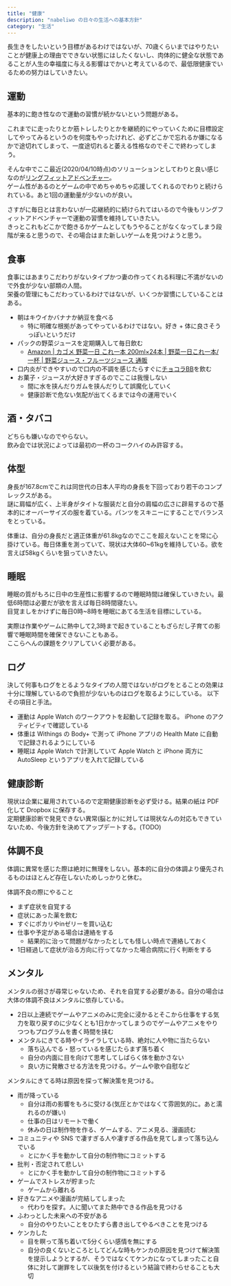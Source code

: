 ```yaml
---
title: "健康"
description: "nabeliwo の日々の生活への基本方針"
category: "生活"
---
```


長生きをしたいという目標があるわけではないが、70歳くらいまではやりたいことが健康上の理由でできない状態にはしたくないし、肉体的に健全な状態であることが人生の幸福度に与える影響はでかいと考えているので、最低限健康でいるための努力はしていきたい。

## 運動

基本的に飽き性なので運動の習慣が続かないという問題がある。

これまでに走ったりとか筋トレしたりとかを継続的にやっていくために目標設定してやってみるというのを何度もやったけれど、必ずどこかで忘れるか嫌になるかで途切れてしまって、一度途切れると萎える性格なのでそこで終わってしまう。

そんな中でここ最近(2020/04/10時点)のソリューションとしてわりと良い感じなのが<a href="https://www.nintendo.co.jp/ring" target="_blank" rel="nofollow noopener noreferrer">リングフィットアドベンチャー</a>。  
ゲーム性があるのとゲームの中でめちゃめちゃ応援してくれるのでわりと続けられている。あと1回の運動量が少ないのが良い。

さすがに毎日とは言わないが一応継続的に続けられてはいるので今後もリングフィットアドベンチャーで運動の習慣を維持していきたい。  
きっとこれもどこかで飽きるかゲームとしてもうやることがなくなってしまう段階が来ると思うので、その場合はまた新しいゲームを見つけようと思う。

## 食事

食事にはあまりこだわりがないタイプかつ妻の作ってくれる料理に不満がないので外食が少ない部類の人間。  
栄養の管理にもこだわっているわけではないが、いくつか習慣にしていることはある。

- 朝はキウイかバナナか納豆を食べる
  - 特に明確な根拠があってやっているわけではない。好き + 体に良さそうっぽいというだけ
- パックの野菜ジュースを定期購入して毎日飲む
  - <a href="https://www.nintendo.co.jp/ring" target="_blank" rel="nofollow noopener noreferrer">Amazon | カゴメ 野菜一日 これ一本 200ml×24本 | 野菜一日これ一本/一杯 | 野菜ジュース・フルーツジュース 通販</a>
- 口内炎ができやすいので口内の不調を感じたらすぐに<a href="https://www.chocola.com/index.html" target="_blank" rel="nofollow noopener noreferrer">チョコラBB</a>を飲む
- お菓子・ジュースが大好きすぎるのでここは我慢しない
  - 間に水を挟んだりガムを挟んだりして誤魔化していく
  - 健康診断で危ない気配が出てくるまでは今の運用でいく

## 酒・タバコ

どちらも嫌いなのでやらない。  
飲み会では状況によっては最初の一杯のコークハイのみ許容する。

## 体型

身長が167.8cmでこれは同世代の日本人平均の身長を下回っており若干のコンプレックスがある。  
謎に肩幅が広く、上半身がタイトな服装だと自分の肩幅の広さに辟易するので基本的にオーバーサイズの服を着ている。パンツをスキニーにすることでバランスをとっている。

体重は、自分の身長だと適正体重が61.8kgなのでここを超えないことを常に心掛けている。毎日体重を測っていて、現状は大体60~61kgを維持している。欲を言えば58kgくらいを狙っていきたい。

## 睡眠

睡眠の質がもろに日中の生産性に影響するので睡眠時間は確保していきたい。最低6時間は必要だが欲を言えば毎日8時間寝たい。  
目覚ましをかけずに毎日0時~8時を睡眠にあてる生活を目標にしている。

実際は作業やゲームに熱中して2,3時まで起きていることもざらだし子育ての影響で睡眠時間を確保できないこともある。  
ここらへんの課題をクリアしていく必要がある。

## ログ

決して何事もログをとるようなタイプの人間ではないがログをとることの効果は十分に理解しているので負担が少ないものはログを取るようにしている。
以下その項目と手法。

- 運動は Apple Watch のワークアウトを起動して記録を取る。 iPhone のアクティビティで確認している
- 体重は Withings の Body+ で測って iPhone アプリの Health Mate に自動で記録されるようにしている
- 睡眠は Apple Watch で計測していて Apple Watch と iPhone 両方に AutoSleep というアプリを入れて記録している

## 健康診断

現状は企業に雇用されているので定期健康診断を必ず受ける。結果の紙は PDF 化して Dropbox に保存する。  
定期健康診断で発見できない異常(脳とか)に対しては現状なんの対応もできていないため、今後方針を決めてアップデートする。(TODO)

## 体調不良

体調に異常を感じた際は絶対に無理をしない。基本的に自分の体調より優先されるものはほとんど存在しないためしっかりと休む。

体調不良の際にやること

- まず症状を自覚する
- 症状にあった薬を飲む
- すぐにポカリやinゼリーを買い込む
- 仕事や予定がある場合は連絡をする
  - 結果的に治って問題がなかったとしても怪しい時点で連絡しておく
- 1日経過して症状が治る方向に行ってなかった場合病院に行く判断をする

## メンタル

メンタルの弱さが尋常じゃないため、それを自覚する必要がある。自分の場合は大体の体調不良はメンタルに依存している。

- 2日以上連続でゲームやアニメのみに完全に浸かるとそこから仕事をする気力を取り戻すのに少なくとも1日かかってしまうのでゲームやアニメをやりつつもプログラムを書く時間を挟む
- メンタルにきてる時やイライラしている時、絶対に人や物に当たらない
  - 落ち込んでる・怒っているを感じたらまず落ち着く
  - 自分の内面に目を向けて思考してしばらく体を動かさない
  - 良い方に発散させる方法を見つける。ゲームや歌や自慰など

メンタルにきてる時は原因を探って解決策を見つける。

- 雨が降っている
  - 自分は雨の影響をもろに受ける(気圧とかではなくて雰囲気的に。あと濡れるのが嫌い)
  - 仕事の日はリモートで働く
  - 休みの日は制作物を作る、ゲームする、アニメ見る、漫画読む
- コミュニティや SNS で凄すぎる人や凄すぎる作品を見てしまって落ち込んでいる
  - とにかく手を動かして自分の制作物にコミットする
- 批判・否定されて悲しい
  - とにかく手を動かして自分の制作物にコミットする
- ゲームでストレスが貯まった
  - ゲームから離れる
- 好きなアニメや漫画が完結してしまった
  - 代わりを探す。人に聞いてまた熱中できる作品を見つける
- ふわっとした未来への不安がある
  - 自分のやりたいことをひたすら書き出してやるべきことを見つける
- ケンカした
  - 目を瞑って落ち着いて5分くらい感情を無にする
  - 自分の良くないところとしてどんな時もケンカの原因を見つけて解決策を提示しようとするが、そうではなくてケンカになってしまったこと自体に対して謝罪をして以後気を付けるという結論で終わらせることも大切
